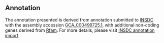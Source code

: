 

Annotation
----------

The annotation presented is derived from annotation submitted to
[INSDC](http://www.insdc.org) with the assembly accession
[GCA\_000499725.1](http://www.ebi.ac.uk/ena/data/view/GCA_000499725.1),
with additional non-coding genes derived from
[Rfam](http://rfam.xfam.org/). For more details, please visit [INSDC
annotation
import](http://ensemblgenomes.org/info/data/insdc_annotation).
